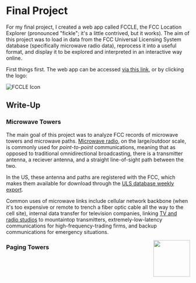 # Final Project

For my final project, I created a web app called FCCLE, the FCC Location Explorer (pronounced "fickle"; it's a little contrived, but it works).
The aim of this project was to load in data from the FCC Universal Licensing System database (specifically microwave radio data),
reprocess it into a useful format, and display it to be explored and interpreted in an interactive way online.

First things first. The web app can be accessed [via this link](http://umbcsad.crabdance.com/), or by clicking the logo:

![FCCLE Icon](https://user-images.githubusercontent.com/2071451/119211568-de1db080-ba80-11eb-88b8-1544356269b4.png)

## Write-Up

### Microwave Towers

The main goal of this project was to analyze FCC records of microwave towers and microwave paths.
[Microwave radio](https://en.wikipedia.org/wiki/Microwave_transmission), on the large/outdoor scale, is commonly used for _point-to-point_ communications, meaning that as opposed to traditional omnidirectional broadcasting, there is a transmitter antenna, a reciever antenna, and a straight line-of-sight path between the two.

In the US, these antenna and paths are registered with the FCC, which makes them available for download through the [ULS database weekly export](https://www.fcc.gov/uls/transactions/daily-weekly#fcc-uls-transaction-files-weekly).

Common uses of microwave links include cellular network backbone (when it's too expensive or remote to trench a fiber optic cable all the way to the cell site), internal data transfer for television companies, linking [TV and radio studios](https://en.wikipedia.org/wiki/Studio_transmitter_link) to mountaintop transmitters, extremely-low-latency communications for high-frequency-trading firms, and backup communications for emergency situations.

<img align="right" src="https://cdn.discordapp.com/attachments/552980096315686955/845486202828095508/20210520_183217_HDR.jpg" width="100px">

### Paging Towers
